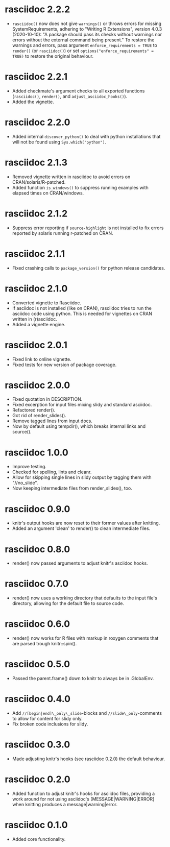 # rasciidoc 2.2.2

* `rasciidoc()` now does not give `warnings()` or throws errors for missing SystemRequirements,
  adhering to "Writing R Extensions", version 4.0.3 (2020-10-10): 
  "A package should pass its checks without warnings nor errors without the external command being present."
  To restore the warnings and errors, pass argument `enforce_requirements = TRUE` to
  `render()` (or `rasciidoc()`) or set `options("enforce_requirements" = TRUE)`
  to restore the original behaviour.


# rasciidoc 2.2.1

* Added checkmate's argument checks to all exported functions (`rasciidoc()`,
  `render()`, and `adjust_asciidoc_hooks()`).
* Added the vignette.


# rasciidoc 2.2.0

* Added internal `discover_python()` to deal with python installations that
  will not be found using `Sys.which("python")`.

# rasciidoc 2.1.3

* Removed vignette written in rasciidoc to avoid errors on
  CRAN/solaris/R-patched.
* Added function `is_windows()` to suppress running examples with elapsed times
  on CRAN/windows.

# rasciidoc 2.1.2

* Suppress error reporting if `source-highlight` is not installed to fix errors
  reported by solaris running r-patched on CRAN.

# rasciidoc 2.1.1

* Fixed crashing calls to `package_version()` for python release candidates.

# rasciidoc 2.1.0

* Converted vignette to Rasciidoc.
* If asciidoc is not installed (like on CRAN), rasciidoc tries to run the
  asciidoc code using python.
  This is needed for vignettes on CRAN written in (r)asciidoc.
* Added a vignette engine.

# rasciidoc 2.0.1

* Fixed link to online vignette.
* Fixed tests for new version of package coverage.

# rasciidoc 2.0.0

* Fixed quotation in DESCRIPTION.
* Fixed excerption for input files mixing slidy and standard asciidoc.
* Refactored render().
* Got rid of render\_slides().
* Remove tagged lines from input docs.
* Now by default using tempdir(), which breaks internal links and source().

# rasciidoc 1.0.0

* Improve testing.
* Checked for spelling, lints and cleanr.
* Allow for skipping single lines in slidy output by tagging them with
  "//no_slide".
* Now keeping intermediate files from render\_slides(), too.

# rasciidoc 0.9.0

* knitr's output hooks are now reset to their former values after knitting.
* Added an argument 'clean' to render() to clean intermediate files.

# rasciidoc 0.8.0

* render() now passed arguments to adjust knitr's asciidoc hooks.

# rasciidoc 0.7.0

* render() now uses a working directory that defaults to the input file's
  directory, allowing for the default file to source code.
# rasciidoc 0.6.0

* render() now works for R files with markup in roxygen comments that are
  parsed trough knitr::spin().

# rasciidoc 0.5.0

* Passed the parent.frame() down to knitr to always be in .GlobalEnv.

# rasciidoc 0.4.0

* Add `//[begin|end]\_only\_slide`-blocks and `//slide\_only`-comments to allow 
  for content for slidy only.
* Fix broken code inclusions for slidy.

# rasciidoc 0.3.0

* Made adjusting knitr's hooks (see rasciidoc 0.2.0) the default behaviour.

# rasciidoc 0.2.0

* Added function to adjust knitr's hooks for asciidoc files, providing a work
  around for not using asciidoc's [MESSAGE|WARNING|ERROR] when knitting produces
  a message|warning|error.

# rasciidoc 0.1.0

* Added core functionality.
